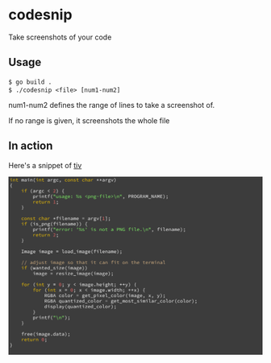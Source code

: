 # codesnip
Take screenshots of your code

## Usage
```
$ go build .
$ ./codesnip <file> [num1-num2]
```
num1-num2 defines the range of lines to take a screenshot of.

If no range is given, it screenshots the whole file

## In action
Here's a snippet of [tiv](https://github.com/lauchimoon/tiv)

![](https://github.com/lauchimoon/codesnip/blob/main/assets/ss.png?raw=True)
